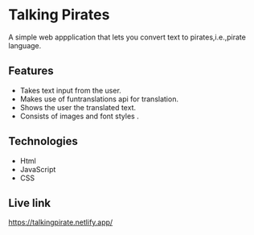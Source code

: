 # Talking Pirates
A simple web appplication that lets you convert text to pirates,i.e.,pirate language.

## Features
* Takes text input from the user.
* Makes use of funtranslations api for translation.
* Shows the user the translated text.
* Consists of images and font styles .

## Technologies
* Html
* JavaScript
* CSS

## Live link
https://talkingpirate.netlify.app/
